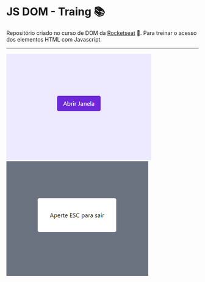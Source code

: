 # JS DOM - Traing :books:

Repositório criado no curso de DOM da [Rocketseat](https://rocketseat.com.br/) :rocket:. Para treinar o acesso dos elementos HTML com Javascript.

---

![screenshot](./assets/img/img-1.PNG)
![screenshot](./assets/img/img-2.PNG)